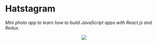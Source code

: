 # Hatstagram

*Mini photo app to learn how to build JavaScript apps with React.js and Redux.*

<p align="center">
  <img src="https://github.com/floustao/Learn-Redux/blob/master/gifs/preview1.gif"/>
</p>



